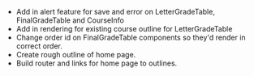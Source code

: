 - Add in alert feature for save and error on LetterGradeTable, FinalGradeTable and CourseInfo
- Add in rendering for existing course outline for LetterGradeTable
- Change order id on FinalGradeTable components so they'd render in correct order.
- Create rough outline of home page.
- Build router and links for home page to outlines.